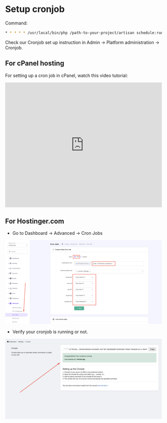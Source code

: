 # Setup cronjob

Command:

```bash
* * * * * /usr/local/bin/php /path-to-your-project/artisan schedule:run >> /dev/null 2>&1
```

Check our Cronjob set up instruction in Admin -> Platform administration -> Cronjob.

## For cPanel hosting

For setting up a cron job in cPanel, watch this video tutorial:

<iframe width="100%" height="400" src="https://www.youtube.com/embed/t5mjWGegE-g" title="YouTube video player" frameborder="0" allow="accelerometer; autoplay; clipboard-write; encrypted-media; gyroscope; picture-in-picture; web-share" allowfullscreen></iframe>


## For Hostinger.com

* Go to Dashboard -> Advanced -> Cron Jobs

![Image](./images/cronjob-setup-on-hostinger.png)

* Verify your cronjob is running or not.

![Image](./images/cronjob-verify.png)
